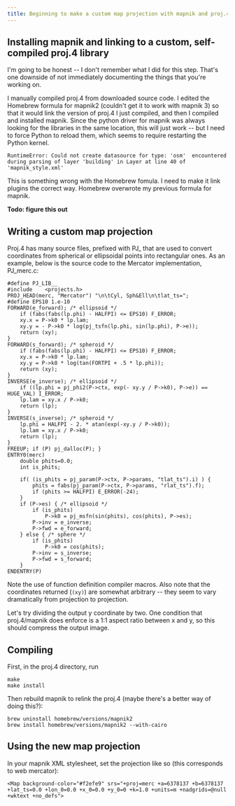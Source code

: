 ```yaml
---
title: Beginning to make a custom map projection with mapnik and proj.4
---
```


## Installing mapnik and linking to a custom, self-compiled proj.4 library

I'm going to be honest -- I don't remember what I did for this step. That's one downside of not immediately documenting the things that you're working on.

I manually compiled proj.4 from downloaded source code. I edited the Homebrew formula for mapnik2 (couldn't get it to work with mapnik 3) so that it would link the version of proj.4 I just compiled, and then I compiled and installed mapnik. Since the python driver for mapnik was always looking for the libraries in the same location, this will just work -- but I need to force Python to reload them, which seems to require restarting the Python kernel. 

```
RuntimeError: Could not create datasource for type: 'osm'  encountered during parsing of layer 'building' in Layer at line 40 of 'mapnik_style.xml'
```

This is something wrong with the Homebrew fomula. I need to make it link plugins the correct way. Homebrew overwrote my previous formula for mapnik. 

**Todo: figure this out**

## Writing a custom map projection

Proj.4 has many source files, prefixed with PJ_ that are used to convert coordinates from spherical or ellipsoidal points into rectangular ones. As an example, below is the source code to the Mercator implementation, PJ_merc.c:

```
#define PJ_LIB__
#include	<projects.h>
PROJ_HEAD(merc, "Mercator") "\n\tCyl, Sph&Ell\n\tlat_ts=";
#define EPS10 1.e-10
FORWARD(e_forward); /* ellipsoid */
	if (fabs(fabs(lp.phi) - HALFPI) <= EPS10) F_ERROR;
	xy.x = P->k0 * lp.lam;
	xy.y = - P->k0 * log(pj_tsfn(lp.phi, sin(lp.phi), P->e));
	return (xy);
}
FORWARD(s_forward); /* spheroid */
	if (fabs(fabs(lp.phi) - HALFPI) <= EPS10) F_ERROR;
	xy.x = P->k0 * lp.lam;
	xy.y = P->k0 * log(tan(FORTPI + .5 * lp.phi));
	return (xy);
}
INVERSE(e_inverse); /* ellipsoid */
	if ((lp.phi = pj_phi2(P->ctx, exp(- xy.y / P->k0), P->e)) == HUGE_VAL) I_ERROR;
	lp.lam = xy.x / P->k0;
	return (lp);
}
INVERSE(s_inverse); /* spheroid */
	lp.phi = HALFPI - 2. * atan(exp(-xy.y / P->k0));
	lp.lam = xy.x / P->k0;
	return (lp);
}
FREEUP; if (P) pj_dalloc(P); }
ENTRY0(merc)
	double phits=0.0;
	int is_phits;

	if( (is_phits = pj_param(P->ctx, P->params, "tlat_ts").i) ) {
		phits = fabs(pj_param(P->ctx, P->params, "rlat_ts").f);
		if (phits >= HALFPI) E_ERROR(-24);
	}
	if (P->es) { /* ellipsoid */
		if (is_phits)
			P->k0 = pj_msfn(sin(phits), cos(phits), P->es);
		P->inv = e_inverse;
		P->fwd = e_forward;
	} else { /* sphere */
		if (is_phits)
			P->k0 = cos(phits);
		P->inv = s_inverse;
		P->fwd = s_forward;
	}
ENDENTRY(P)
```

Note the use of function definition compiler macros. Also note that the coordinates returned (`(xy)`) are somewhat arbitrary -- they seem to vary dramatically from projection to projection.

Let's try dividing the output y coordinate by two. One condition that proj.4/mapnik does enforce is a 1:1 aspect ratio between x and y, so this should compress the output image.

## Compiling

First, in the proj.4 directory, run

```
make
make install
```

Then rebuild mapnik to relink the proj.4 (maybe there's a better way of doing this?):

```
brew uninstall homebrew/versions/mapnik2
brew install homebrew/versions/mapnik2 --with-cairo
```

## Using the new map projection

In your mapnik XML stylesheet, set the projection like so (this corresponds to web mercator):

```
<Map background-color="#f2efe9" srs="+proj=merc +a=6378137 +b=6378137 +lat_ts=0.0 +lon_0=0.0 +x_0=0.0 +y_0=0 +k=1.0 +units=m +nadgrids=@null +wktext +no_defs">
```